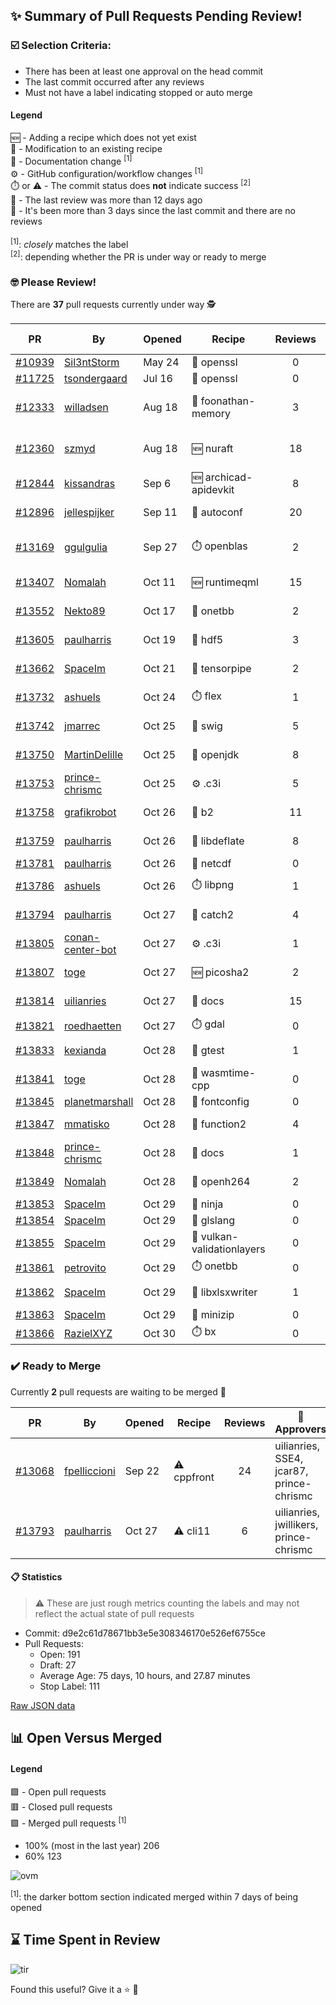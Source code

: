 ## :sparkles: Summary of Pull Requests Pending Review!

### :ballot_box_with_check: Selection Criteria:

- There has been at least one approval on the head commit
- The last commit occurred after any reviews
- Must not have a label indicating stopped or auto merge

#### Legend

:new: - Adding a recipe which does not yet exist<br>
:memo: - Modification to an existing recipe<br>
:green_book: - Documentation change <sup>[1]</sup><br>
:gear: - GitHub configuration/workflow changes <sup>[1]</sup><br>
:stopwatch: or :warning: - The commit status does **not** indicate success <sup>[2]</sup><br>
:bell: - The last review was more than 12 days ago<br>
:eyes: - It's been more than 3 days since the last commit and there are no reviews<br>
<br>
<sup>[1]</sup>: _closely_ matches the label<br>
<sup>[2]</sup>: depending whether the PR is under way or ready to merge

### :nerd_face: Please Review! 

There are **37** pull requests currently under way :detective:

PR | By | Opened | Recipe | Reviews | Last | :stop_sign: Blockers | :star2: Approvers
:---: | --- | --- | --- | :---: | --- | --- | ---
[#10939](https://github.com/conan-io/conan-center-index/pull/10939)|[Sil3ntStorm](https://github.com/Sil3ntStorm)|May 24|:memo: openssl|0|:eyes:||
[#11725](https://github.com/conan-io/conan-center-index/pull/11725)|[tsondergaard](https://github.com/tsondergaard)|Jul 16|:memo: openssl|0|:eyes:||
[#12333](https://github.com/conan-io/conan-center-index/pull/12333)|[willadsen](https://github.com/willadsen)|Aug 18|:memo: foonathan-memory|3|Oct 15 :bell:||SSE4
[#12360](https://github.com/conan-io/conan-center-index/pull/12360)|[szmyd](https://github.com/szmyd)|Aug 18|:new: nuraft|18|Oct 17 :bell:||SSE4
[#12844](https://github.com/conan-io/conan-center-index/pull/12844)|[kissandras](https://github.com/kissandras)|Sep 6|:new: archicad-apidevkit|8|Oct 25||
[#12896](https://github.com/conan-io/conan-center-index/pull/12896)|[jellespijker](https://github.com/jellespijker)|Sep 11|:memo: autoconf|20|Oct 25|uilianries|
[#13169](https://github.com/conan-io/conan-center-index/pull/13169)|[ggulgulia](https://github.com/ggulgulia)|Sep 27|:stopwatch: openblas|2|Sep 27 :bell:||
[#13407](https://github.com/conan-io/conan-center-index/pull/13407)|[Nomalah](https://github.com/Nomalah)|Oct 11|:new: runtimeqml|15|Oct 30||prince-chrismc
[#13552](https://github.com/conan-io/conan-center-index/pull/13552)|[Nekto89](https://github.com/Nekto89)|Oct 17|:memo: onetbb|2|Oct 18||prince-chrismc
[#13605](https://github.com/conan-io/conan-center-index/pull/13605)|[paulharris](https://github.com/paulharris)|Oct 19|:memo: hdf5|3|Oct 30||prince-chrismc
[#13662](https://github.com/conan-io/conan-center-index/pull/13662)|[SpaceIm](https://github.com/SpaceIm)|Oct 21|:memo: tensorpipe|2|Oct 24||uilianries
[#13732](https://github.com/conan-io/conan-center-index/pull/13732)|[ashuels](https://github.com/ashuels)|Oct 24|:stopwatch: flex|1|Oct 24||
[#13742](https://github.com/conan-io/conan-center-index/pull/13742)|[jmarrec](https://github.com/jmarrec)|Oct 25|:memo: swig|5|Oct 29||prince-chrismc
[#13750](https://github.com/conan-io/conan-center-index/pull/13750)|[MartinDelille](https://github.com/MartinDelille)|Oct 25|:memo: openjdk|8|Oct 26||
[#13753](https://github.com/conan-io/conan-center-index/pull/13753)|[prince-chrismc](https://github.com/prince-chrismc)|Oct 25|:gear: .c3i|5|Oct 28||
[#13758](https://github.com/conan-io/conan-center-index/pull/13758)|[grafikrobot](https://github.com/grafikrobot)|Oct 26|:memo: b2|11|Oct 27||
[#13759](https://github.com/conan-io/conan-center-index/pull/13759)|[paulharris](https://github.com/paulharris)|Oct 26|:memo: libdeflate|8|Oct 30||uilianries
[#13781](https://github.com/conan-io/conan-center-index/pull/13781)|[paulharris](https://github.com/paulharris)|Oct 26|:memo: netcdf|0|||
[#13786](https://github.com/conan-io/conan-center-index/pull/13786)|[ashuels](https://github.com/ashuels)|Oct 26|:stopwatch: libpng|1|Oct 30||prince-chrismc
[#13794](https://github.com/conan-io/conan-center-index/pull/13794)|[paulharris](https://github.com/paulharris)|Oct 27|:memo: catch2|4|Oct 30||prince-chrismc
[#13805](https://github.com/conan-io/conan-center-index/pull/13805)|[conan-center-bot](https://github.com/conan-center-bot)|Oct 27|:gear: .c3i|1|Oct 28||prince-chrismc
[#13807](https://github.com/conan-io/conan-center-index/pull/13807)|[toge](https://github.com/toge)|Oct 27|:new: picosha2|2|Oct 28|prince-chrismc|
[#13814](https://github.com/conan-io/conan-center-index/pull/13814)|[uilianries](https://github.com/uilianries)|Oct 27|:green_book: docs|15|Oct 30||prince-chrismc
[#13821](https://github.com/conan-io/conan-center-index/pull/13821)|[roedhaetten](https://github.com/roedhaetten)|Oct 27|:stopwatch: gdal|0|||
[#13833](https://github.com/conan-io/conan-center-index/pull/13833)|[kexianda](https://github.com/kexianda)|Oct 28|:memo: gtest|1|Oct 28||
[#13841](https://github.com/conan-io/conan-center-index/pull/13841)|[toge](https://github.com/toge)|Oct 28|:memo: wasmtime-cpp|0|||
[#13845](https://github.com/conan-io/conan-center-index/pull/13845)|[planetmarshall](https://github.com/planetmarshall)|Oct 28|:memo: fontconfig|0|||
[#13847](https://github.com/conan-io/conan-center-index/pull/13847)|[mmatisko](https://github.com/mmatisko)|Oct 28|:memo: function2|4|Oct 30||prince-chrismc
[#13848](https://github.com/conan-io/conan-center-index/pull/13848)|[prince-chrismc](https://github.com/prince-chrismc)|Oct 28|:green_book: docs|1|Oct 28||
[#13849](https://github.com/conan-io/conan-center-index/pull/13849)|[Nomalah](https://github.com/Nomalah)|Oct 28|:memo: openh264|2|Oct 29||
[#13853](https://github.com/conan-io/conan-center-index/pull/13853)|[SpaceIm](https://github.com/SpaceIm)|Oct 29|:memo: ninja|0|||
[#13854](https://github.com/conan-io/conan-center-index/pull/13854)|[SpaceIm](https://github.com/SpaceIm)|Oct 29|:memo: glslang|0|||
[#13855](https://github.com/conan-io/conan-center-index/pull/13855)|[SpaceIm](https://github.com/SpaceIm)|Oct 29|:memo: vulkan-validationlayers|0|||
[#13861](https://github.com/conan-io/conan-center-index/pull/13861)|[petrovito](https://github.com/petrovito)|Oct 29|:stopwatch: onetbb|0|||
[#13862](https://github.com/conan-io/conan-center-index/pull/13862)|[SpaceIm](https://github.com/SpaceIm)|Oct 29|:memo: libxlsxwriter|1|Oct 30||prince-chrismc
[#13863](https://github.com/conan-io/conan-center-index/pull/13863)|[SpaceIm](https://github.com/SpaceIm)|Oct 29|:memo: minizip|0|||
[#13866](https://github.com/conan-io/conan-center-index/pull/13866)|[RazielXYZ](https://github.com/RazielXYZ)|Oct 30|:stopwatch: bx|0|||


### :heavy_check_mark: Ready to Merge 

Currently **2** pull requests are waiting to be merged :tada:


PR | By | Opened | Recipe | Reviews | :star2: Approvers
:---: | --- | --- | --- | :---: | ---
[#13068](https://github.com/conan-io/conan-center-index/pull/13068)|[fpelliccioni](https://github.com/fpelliccioni)|Sep 22|:warning: cppfront|24|uilianries, SSE4, jcar87, prince-chrismc
[#13793](https://github.com/conan-io/conan-center-index/pull/13793)|[paulharris](https://github.com/paulharris)|Oct 27|:warning: cli11|6|uilianries, jwillikers, prince-chrismc


#### :clipboard: Statistics

> :warning: These are just rough metrics counting the labels and may not reflect the actual state of pull requests

- Commit: d9e2c61d78671bb3e5e308346170e526ef6755ce
- Pull Requests:
	- Open: 191
	- Draft: 27
	- Average Age: 75 days, 10 hours, and 27.87 minutes
	- Stop Label: 111
	

[Raw JSON data](https://raw.githubusercontent.com/prince-chrismc/conan-center-index-pending-review/raw-data/pending-review.json)

## :bar_chart: Open Versus Merged

#### Legend

:green_square: - Open pull requests<br>
:red_square: - Closed pull requests<br>
:purple_square: - Merged pull requests <sup>[1]</sup><br>

- 100% (most in the last year) 206
- 60% 123

![ovm](https://github.com/prince-chrismc/conan-center-index-pending-review/blob/raw-data/open-versus-merged.gif?raw=true)

<sup>[1]</sup>: the darker bottom section indicated merged within 7 days of being opened

## :hourglass: Time Spent in Review

![tir](https://github.com/prince-chrismc/conan-center-index-pending-review/blob/raw-data/time-in-review.png?raw=true)

Found this useful? Give it a :star: :pray:
	